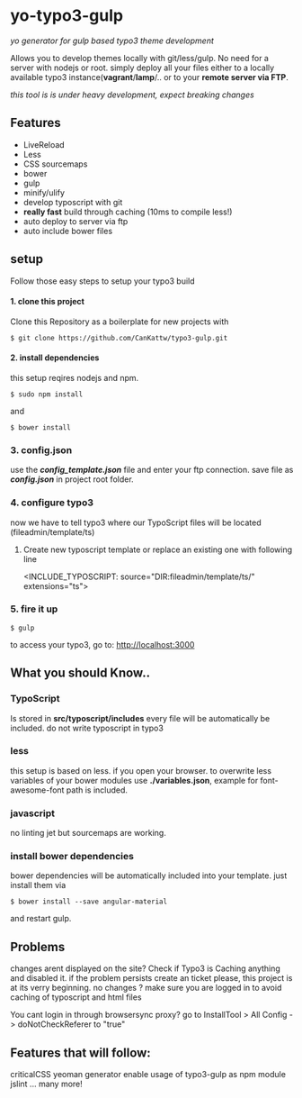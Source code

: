 # yo-typo3-gulp
*yo generator for gulp based typo3 theme development*

Allows you to develop themes locally with git/less/gulp. No need for a server with nodejs or root.
simply deploy all your files either to a locally available typo3 instance(**vagrant**/**lamp**/.. or to your **remote server via FTP**.

*this tool is is under heavy development, expect breaking changes*

## Features
* LiveReload
* Less
* CSS sourcemaps
* bower
* gulp
* minify/ulify
* develop typoscript with git
* **really fast** build through caching (10ms to compile less!)
* auto deploy to server via ftp
* auto include bower files


## setup
Follow those easy steps to setup your typo3 build

#### 1. clone this project
Clone this Repository as a boilerplate for new projects with

    $ git clone https://github.com/CanKattw/typo3-gulp.git

#### 2. install  dependencies
this setup reqires nodejs and npm.

    $ sudo npm install

and

    $ bower install

### 3. config.json
use the ***config_template.json*** file and enter your ftp connection.
save file as ***config.json*** in project root folder.

### 4. configure typo3
now we have to tell typo3 where our TypoScript files will be located (fileadmin/template/ts)
1. Create new typoscript template or replace an existing one with following line


    <INCLUDE_TYPOSCRIPT: source="DIR:fileadmin/template/ts/" extensions="ts">
### 5. fire it up
    $ gulp

to access your typo3, go to: <http://localhost:3000>

## What you should Know..

### TypoScript
Is stored in **src/typoscript/includes**
every file will be automatically be included.
do not write typoscript in typo3

### less
this setup is based on less. if you open your browser.
to overwrite less variables of your bower modules use **./variables.json**, example for font-awesome-font path is included.
### javascript
no linting jet but sourcemaps are working.


### install bower dependencies
bower dependencies will be automatically included into your template. just install them via

    $ bower install --save angular-material

and restart gulp.

## Problems
changes arent displayed on the site? Check if Typo3 is Caching anything and disabled it. if the problem persists create an ticket please, this project is at its verry beginning.
no changes ? make sure you are logged in to avoid caching of typoscript and html files


You cant login in through browsersync proxy? go to InstallTool > All Config -> doNotCheckReferer to "true"



## Features that will follow:
criticalCSS
yeoman generator
enable usage of typo3-gulp as npm module
jslint
...
many more!

